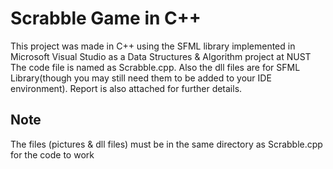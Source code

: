 # Scrabble Game in C++
This project was made in C++ using the SFML library implemented in Microsoft Visual Studio as a Data Structures & Algorithm project at NUST 
<l>The code file is named as Scrabble.cpp.  Also the dll files are for SFML Library(though you may still need them to be added to your IDE environment). 
<l>Report is also attached for further details.

## Note
The files (pictures & dll files) must be in the same directory as Scrabble.cpp for the code to work
